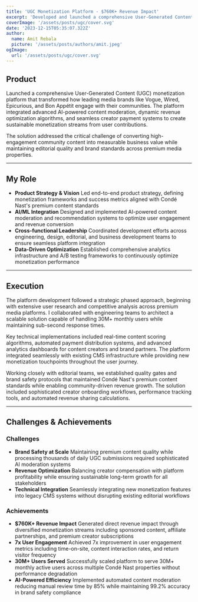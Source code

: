 ```yaml
---
title: 'UGC Monetization Platform - $760K+ Revenue Impact'
excerpt: 'Developed and launched a comprehensive User-Generated Content monetization platform that transformed community engagement into sustainable revenue streams, achieving $760K+ in direct revenue impact while scaling to serve 30M+ monthly users across Condé Nast media brands.'
coverImage: '/assets/posts/ugc/cover.svg'
date: '2023-12-15T05:35:07.322Z'
author:
  name: Amit Rebala
  picture: '/assets/posts/authors/amit.jpeg'
ogImage:
  url: '/assets/posts/ugc/cover.svg'
---
```


## Product

Launched a comprehensive User-Generated Content (UGC) monetization platform that transformed how leading media brands like Vogue, Wired, Epicurious, and Bon Appétit engage with their communities. The platform integrated advanced AI-powered content moderation, dynamic revenue optimization algorithms, and seamless creator payment systems to create sustainable monetization streams from user contributions.

The solution addressed the critical challenge of converting high-engagement community content into measurable business value while maintaining editorial quality and brand standards across premium media properties.

---
 
## My Role
* **Product Strategy & Vision** Led end-to-end product strategy, defining monetization frameworks and success metrics aligned with Condé Nast's premium content standards
* **AI/ML Integration** Designed and implemented AI-powered content moderation and recommendation systems to optimize user engagement and revenue conversion
* **Cross-functional Leadership** Coordinated development efforts across engineering, design, editorial, and business development teams to ensure seamless platform integration
* **Data-Driven Optimization** Established comprehensive analytics infrastructure and A/B testing frameworks to continuously optimize monetization performance

---

## Execution

The platform development followed a strategic phased approach, beginning with extensive user research and competitive analysis across premium media platforms. I collaborated with engineering teams to architect a scalable solution capable of handling 30M+ monthly users while maintaining sub-second response times.

Key technical implementations included real-time content scoring algorithms, automated payment distribution systems, and advanced analytics dashboards for content creators and brand partners. The platform integrated seamlessly with existing CMS infrastructure while providing new monetization touchpoints throughout the user journey.

Working closely with editorial teams, we established quality gates and brand safety protocols that maintained Condé Nast's premium content standards while enabling community-driven revenue growth. The solution included sophisticated creator onboarding workflows, performance tracking tools, and automated revenue sharing calculations.

---

## Challenges & Achievements

### Challenges
* **Brand Safety at Scale** Maintaining premium content quality while processing thousands of daily UGC submissions required sophisticated AI moderation systems
* **Revenue Optimization** Balancing creator compensation with platform profitability while ensuring sustainable long-term growth for all stakeholders
* **Technical Integration** Seamlessly integrating new monetization features into legacy CMS systems without disrupting existing editorial workflows

### Achievements
* **$760K+ Revenue Impact** Generated direct revenue impact through diversified monetization streams including sponsored content, affiliate partnerships, and premium creator subscriptions
* **7x User Engagement** Achieved 7x improvement in user engagement metrics including time-on-site, content interaction rates, and return visitor frequency
* **30M+ Users Served** Successfully scaled platform to serve 30M+ monthly active users across multiple Condé Nast properties without performance degradation
* **AI-Powered Efficiency** Implemented automated content moderation reducing manual review time by 85% while maintaining 99.2% accuracy in brand safety compliance